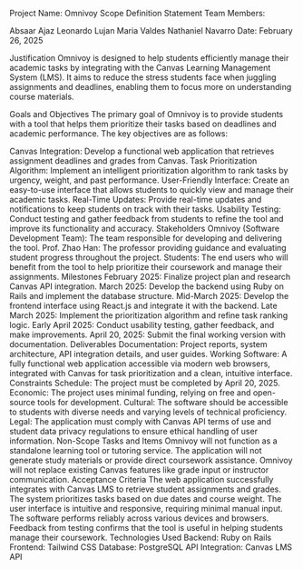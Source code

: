 Project Name: Omnivoy
Scope Definition Statement
Team Members:

Absaar Ajaz
Leonardo Lujan
Maria Valdes
Nathaniel Navarro
Date: February 26, 2025

Justification
Omnivoy is designed to help students efficiently manage their academic tasks by integrating with the Canvas Learning Management System (LMS). It aims to reduce the stress students face when juggling assignments and deadlines, enabling them to focus more on understanding course materials.

Goals and Objectives
The primary goal of Omnivoy is to provide students with a tool that helps them prioritize their tasks based on deadlines and academic performance. The key objectives are as follows:

Canvas Integration: Develop a functional web application that retrieves assignment deadlines and grades from Canvas.
Task Prioritization Algorithm: Implement an intelligent prioritization algorithm to rank tasks by urgency, weight, and past performance.
User-Friendly Interface: Create an easy-to-use interface that allows students to quickly view and manage their academic tasks.
Real-Time Updates: Provide real-time updates and notifications to keep students on track with their tasks.
Usability Testing: Conduct testing and gather feedback from students to refine the tool and improve its functionality and accuracy.
Stakeholders
Omnivoy (Software Development Team): The team responsible for developing and delivering the tool.
Prof. Zhao Han: The professor providing guidance and evaluating student progress throughout the project.
Students: The end users who will benefit from the tool to help prioritize their coursework and manage their assignments.
Milestones
February 2025: Finalize project plan and research Canvas API integration.
March 2025: Develop the backend using Ruby on Rails and implement the database structure.
Mid-March 2025: Develop the frontend interface using React.js and integrate it with the backend.
Late March 2025: Implement the prioritization algorithm and refine task ranking logic.
Early April 2025: Conduct usability testing, gather feedback, and make improvements.
April 20, 2025: Submit the final working version with documentation.
Deliverables
Documentation: Project reports, system architecture, API integration details, and user guides.
Working Software: A fully functional web application accessible via modern web browsers, integrated with Canvas for task prioritization and a clean, intuitive interface.
Constraints
Schedule: The project must be completed by April 20, 2025.
Economic: The project uses minimal funding, relying on free and open-source tools for development.
Cultural: The software should be accessible to students with diverse needs and varying levels of technical proficiency.
Legal: The application must comply with Canvas API terms of use and student data privacy regulations to ensure ethical handling of user information.
Non-Scope Tasks and Items
Omnivoy will not function as a standalone learning tool or tutoring service.
The application will not generate study materials or provide direct coursework assistance.
Omnivoy will not replace existing Canvas features like grade input or instructor communication.
Acceptance Criteria
The web application successfully integrates with Canvas LMS to retrieve student assignments and grades.
The system prioritizes tasks based on due dates and course weight.
The user interface is intuitive and responsive, requiring minimal manual input.
The software performs reliably across various devices and browsers.
Feedback from testing confirms that the tool is useful in helping students manage their coursework.
Technologies Used
Backend: Ruby on Rails
Frontend: Tailwind CSS
Database: PostgreSQL
API Integration: Canvas LMS API
